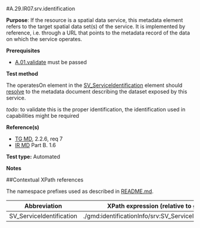 #A.29.IR07.srv.identification

**Purpose**: If the resource is a spatial data service, this metadata element refers to the
target spatial data set(s) of the service. It is implemented by reference, i.e. through a URL that
points to the metadata record of the data on which the service operates.

**Prerequisites**
* [A.01.validate](A.01.validate.md) must be passed

**Test method**

The operatesOn element in the [SV_ServiceIdentification](#SV_ServiceIdentification) element should [resolve](./README.md#resolve) to the metadata document describing the dataset exposed by this service.

*todo*: to validate this is the proper identification, the identification used in capabilities might be required

**Reference(s)**	 

* [TG MD](./README.md#ref_TG_MD), 2.2.6, req 7
* [IR MD](README.md#ref_IR_MD) Part B. 1.6

**Test type:** Automated

**Notes**

##Contextual XPath references

The namespace prefixes used as described in [README.md](./README.md#namespaces).

Abbreviation                                   |  XPath expression (relative to gmd:MD_Metadata)
-----------------------------------------------| -------------------------------------------------------------------------
<a name="coupling"></a> SV_ServiceIdentification   | ./gmd:identificationInfo/srv:SV_ServiceIdentification/srv:operatesOn
